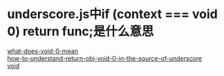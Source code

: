 # underscore.js中if (context === void 0) return func;是什么意思
[what-does-void-0-mean](http://stackoverflow.com/questions/7452341/what-does-void-0-mean)  
[how-to-understand-return-obj-void-0-in-the-source-of-underscore](http://stackoverflow.com/questions/11409412/how-to-understand-return-obj-void-0-in-the-source-of-underscore)   
[void](https://developer.mozilla.org/zh-CN/docs/Web/JavaScript/Reference/Operators/void)
